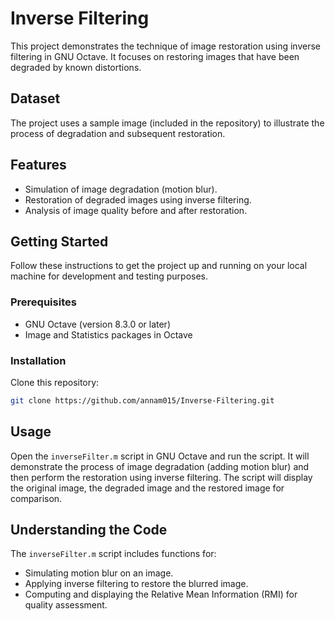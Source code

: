 # Inverse Filtering

This project demonstrates the technique of image restoration using inverse filtering in GNU Octave. It focuses on restoring images that have been degraded by known distortions.

## Dataset

The project uses a sample image (included in the repository) to illustrate the process of degradation and subsequent restoration.

## Features

- Simulation of image degradation (motion blur).
- Restoration of degraded images using inverse filtering.
- Analysis of image quality before and after restoration.

## Getting Started

Follow these instructions to get the project up and running on your local machine for development and testing purposes.

### Prerequisites

- GNU Octave (version 8.3.0 or later)
- Image and Statistics packages in Octave

### Installation

Clone this repository:
```bash
git clone https://github.com/annam015/Inverse-Filtering.git
```

## Usage

Open the `inverseFilter.m` script in GNU Octave and run the script. It will demonstrate the process of image degradation (adding motion blur) and then perform the restoration using inverse filtering.
The script will display the original image, the degraded image and the restored image for comparison.

## Understanding the Code

The `inverseFilter.m` script includes functions for:
- Simulating motion blur on an image.
- Applying inverse filtering to restore the blurred image.
- Computing and displaying the Relative Mean Information (RMI) for quality assessment.
